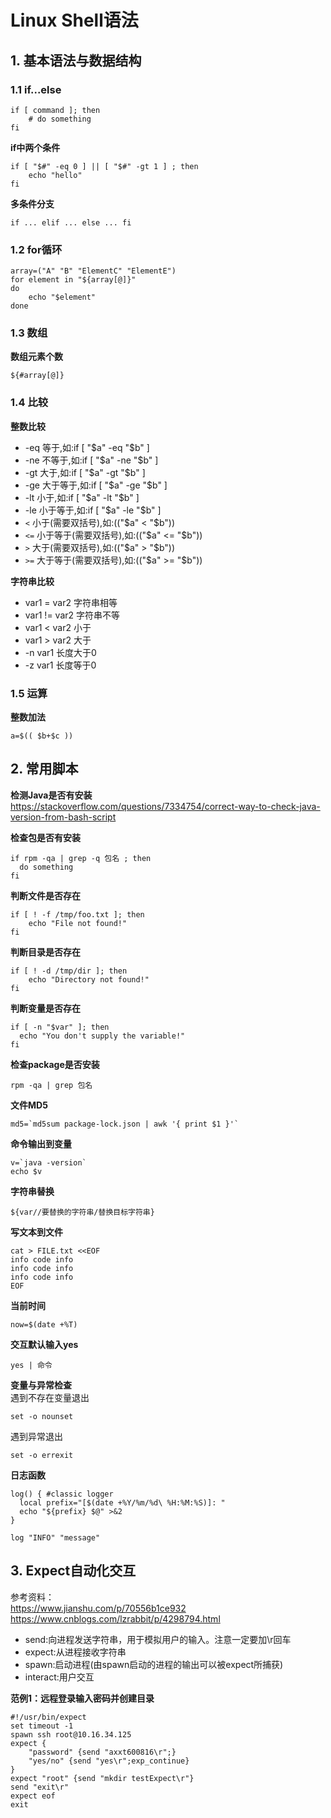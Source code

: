 # Linux Shell语法
## 1. 基本语法与数据结构
### 1.1 if...else
```shell
if [ command ]; then
    # do something
fi
```
**if中两个条件**  
```shell
if [ "$#" -eq 0 ] || [ "$#" -gt 1 ] ; then
    echo "hello"
fi
```

**多条件分支**  
```shell
if ... elif ... else ... fi
```

### 1.2 for循环
```
array=("A" "B" "ElementC" "ElementE")
for element in "${array[@]}"
do
    echo "$element"
done
```

### 1.3 数组
**数组元素个数**  
```
${#array[@]}
```

### 1.4 比较
**整数比较**  
- -eq 等于,如:if [ "$a" -eq "$b" ]
- -ne 不等于,如:if [ "$a" -ne "$b" ]
- -gt 大于,如:if [ "$a" -gt "$b" ]
- -ge 大于等于,如:if [ "$a" -ge "$b" ]
- -lt 小于,如:if [ "$a" -lt "$b" ]
- -le 小于等于,如:if [ "$a" -le "$b" ]
- `<`   小于(需要双括号),如:(("$a" < "$b"))
- `<=`  小于等于(需要双括号),如:(("$a" <= "$b"))
- `>`   大于(需要双括号),如:(("$a" > "$b"))
- `>=`  大于等于(需要双括号),如:(("$a" >= "$b"))

**字符串比较**  
- var1 = var2     字符串相等
- var1 != var2    字符串不等
- var1 < var2     小于
- var1 > var2     大于
- -n var1             长度大于0
- -z var1             长度等于0

### 1.5 运算
**整数加法**  
```
a=$(( $b+$c ))
```

## 2. 常用脚本
**检测Java是否有安装**  
https://stackoverflow.com/questions/7334754/correct-way-to-check-java-version-from-bash-script  

**检查包是否有安装**  
```shell
if rpm -qa | grep -q 包名 ; then
  do something
fi
```

**判断文件是否存在**  
```shell
if [ ! -f /tmp/foo.txt ]; then
    echo "File not found!"
fi
```

**判断目录是否存在**  
```shell
if [ ! -d /tmp/dir ]; then
    echo "Directory not found!"
fi
```

**判断变量是否存在**  
```shell
if [ -n "$var" ]; then
  echo "You don't supply the variable!"
fi
```

**检查package是否安装**  
```
rpm -qa | grep 包名
```

**文件MD5**  
```shell
md5=`md5sum package-lock.json | awk '{ print $1 }'`
```

**命令输出到变量**  
```shell
v=`java -version`
echo $v
```

**字符串替换**  
```
${var//要替换的字符串/替换目标字符串}
```

**写文本到文件**  
```shell
cat > FILE.txt <<EOF
info code info
info code info
info code info
EOF
```

**当前时间**  
```shell
now=$(date +%T)
```

**交互默认输入yes**  
```shell
yes | 命令
```

**变量与异常检查**  
遇到不存在变量退出  
```
set -o nounset
```
遇到异常退出  
```
set -o errexit
```

**日志函数**  
```
log() { #classic logger
  local prefix="[$(date +%Y/%m/%d\ %H:%M:%S)]: "
  echo "${prefix} $@" >&2
}

log "INFO" "message"
```

## 3. Expect自动化交互
参考资料：  
https://www.jianshu.com/p/70556b1ce932  
https://www.cnblogs.com/lzrabbit/p/4298794.html  
- send:向进程发送字符串，用于模拟用户的输入。注意一定要加\r回车
- expect:从进程接收字符串
- spawn:启动进程(由spawn启动的进程的输出可以被expect所捕获)
- interact:用户交互

**范例1：远程登录输入密码并创建目录**  
```shell
#!/usr/bin/expect
set timeout -1
spawn ssh root@10.16.34.125
expect {
    "password" {send "axxt600816\r";}
    "yes/no" {send "yes\r";exp_continue}
}
expect "root" {send "mkdir testExpect\r"}
send "exit\r"
expect eof
exit
```
